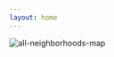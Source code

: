 ```yaml
---
layout: home
---
```


![all-neighborhoods-map](C:\Users\Tim\Documents\pgh-neighborhoods\pgh-neighborhoods\images\all-neighborhoods-map.png)